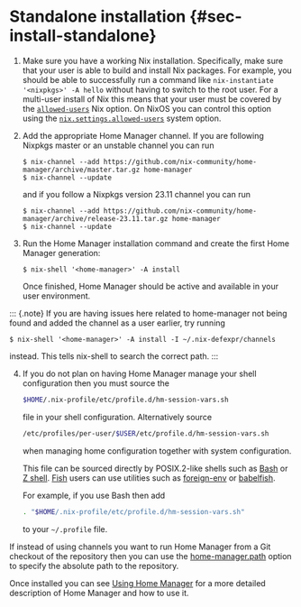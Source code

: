 # Standalone installation {#sec-install-standalone}

1.  Make sure you have a working Nix installation. Specifically, make
    sure that your user is able to build and install Nix packages. For
    example, you should be able to successfully run a command like
    `nix-instantiate '<nixpkgs>' -A hello` without having to switch to
    the root user. For a multi-user install of Nix this means that your
    user must be covered by the
    [`allowed-users`](https://nixos.org/nix/manual/#conf-allowed-users)
    Nix option. On NixOS you can control this option using the
    [`nix.settings.allowed-users`](https://nixos.org/manual/nixos/stable/options.html#opt-nix.settings.allowed-users)
    system option.

2.  Add the appropriate Home Manager channel. If you are following
    Nixpkgs master or an unstable channel you can run

    ``` shell
    $ nix-channel --add https://github.com/nix-community/home-manager/archive/master.tar.gz home-manager
    $ nix-channel --update
    ```

    and if you follow a Nixpkgs version 23.11 channel you can run

    ``` shell
    $ nix-channel --add https://github.com/nix-community/home-manager/archive/release-23.11.tar.gz home-manager
    $ nix-channel --update
    ```

3.  Run the Home Manager installation command and create the first Home
    Manager generation:

    ``` shell
    $ nix-shell '<home-manager>' -A install
    ```

    Once finished, Home Manager should be active and available in your
    user environment.
    
::: {.note}
If you are having issues here related to home-manager not being found and added the channel as a user earlier, try running
``` shell
$ nix-shell '<home-manager>' -A install -I ~/.nix-defexpr/channels
```
instead. This tells nix-shell to search the correct path.
:::

4.  If you do not plan on having Home Manager manage your shell
    configuration then you must source the

    ``` bash
    $HOME/.nix-profile/etc/profile.d/hm-session-vars.sh
    ```

    file in your shell configuration. Alternatively source

    ``` bash
    /etc/profiles/per-user/$USER/etc/profile.d/hm-session-vars.sh
    ```

    when managing home configuration together with system configuration.

    This file can be sourced directly by POSIX.2-like shells such as
    [Bash](https://www.gnu.org/software/bash/) or [Z
    shell](http://zsh.sourceforge.net/). [Fish](https://fishshell.com)
    users can use utilities such as
    [foreign-env](https://github.com/oh-my-fish/plugin-foreign-env) or
    [babelfish](https://github.com/bouk/babelfish).

    For example, if you use Bash then add

    ``` bash
    . "$HOME/.nix-profile/etc/profile.d/hm-session-vars.sh"
    ```

    to your `~/.profile` file.

If instead of using channels you want to run Home Manager from a Git
checkout of the repository then you can use the
[home-manager.path](#opt-programs.home-manager.path) option to specify the absolute
path to the repository.

Once installed you can see [Using Home Manager](#ch-usage) for a more detailed
description of Home Manager and how to use it.
